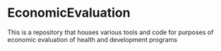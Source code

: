 # EconomicEvaluation
This is a repository that houses various tools and code for purposes of economic evaluation of health and development programs
